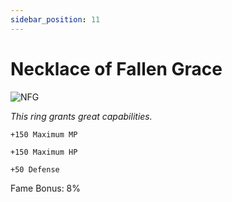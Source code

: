 ```yaml
---
sidebar_position: 11
---
```


# Necklace of Fallen Grace

![NFG](https://vwiki.valorserver.com/api/item/picture/necklace%20of%20fallen%20grace)

<i>This ring grants great capabilities.</i>

    +150 Maximum MP
    
    +150 Maximum HP
    
    +50 Defense
    
Fame Bonus: 8%
